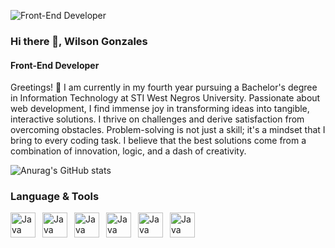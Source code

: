 ![Front-End Developer](https://i.ibb.co/Vx0JPMM/github-header-image-1.png)

### Hi there 👋, Wilson Gonzales
#### Front-End Developer

Greetings! 👋 I am currently in my fourth year pursuing a Bachelor's degree in Information Technology at STI West Negros University. Passionate about web development, I find immense joy in transforming ideas into tangible, interactive solutions. I thrive on challenges and derive satisfaction from overcoming obstacles. Problem-solving is not just a skill; it's a mindset that I bring to every coding task. I believe that the best solutions come from a combination of innovation, logic, and a dash of creativity.

![Anurag's GitHub stats](https://github-readme-stats.vercel.app/api?username=wdotgonzales&show_icons=true&theme=tokyonight)

### Language & Tools
<div>
  <img align="left" alt="Java" width="40px" style="padding-right:8px;" src="https://cdn.jsdelivr.net/gh/devicons/devicon/icons/html5/html5-original-wordmark.svg"/>
  <img align="left" alt="Java" width="40px" style="padding-right:8px;" src="https://cdn.jsdelivr.net/gh/devicons/devicon/icons/css3/css3-original-wordmark.svg"/>
  <img align="left" alt="Java" width="40px" style="padding-right:8px;" src="https://cdn.jsdelivr.net/gh/devicons/devicon/icons/javascript/javascript-original.svg"/>
  <img align="left" alt="Java" width="40px" style="padding-right:8px;" src="https://cdn.jsdelivr.net/gh/devicons/devicon/icons/firebase/firebase-plain-wordmark.svg"/>
  <img align="left" alt="Java" width="40px" style="padding-right:8px;" src="https://cdn.jsdelivr.net/gh/devicons/devicon/icons/react/react-original.svg"/>
  <img align="left" alt="Java" width="40px" style="padding-right:8px;" src="https://cdn.jsdelivr.net/gh/devicons/devicon/icons/tailwindcss/tailwindcss-plain.svg"/>
</div>

<br>


<!--
**wdotgonzales/wdotgonzales** is a ✨ _special_ ✨ repository because its `README.md` (this file) appears on your GitHub profile.

Here are some ideas to get you started:

- 🔭 I’m currently working on ...
- 🌱 I’m currently learning ...
- 👯 I’m looking to collaborate on ...
- 🤔 I’m looking for help with ...
- 💬 Ask me about ...
- 📫 How to reach me: ...
- 😄 Pronouns: ...
- ⚡ Fun fact: ...
-->
